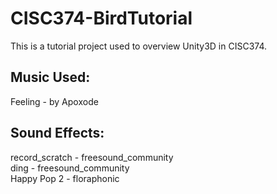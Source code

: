 # CISC374-BirdTutorial
This is a tutorial project used to overview Unity3D in CISC374.

## Music Used:
Feeling - by Apoxode

## Sound Effects:
record_scratch - freesound_community\
ding - freesound_community\
Happy Pop 2 - floraphonic